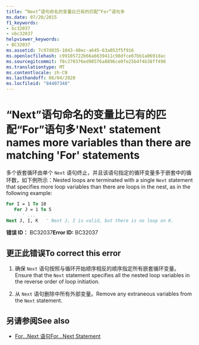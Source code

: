 ```yaml
---
title: “Next”语句命名的变量比已有的匹配“For”语句多
ms.date: 07/20/2015
f1_keywords:
- bc32037
- vbc32037
helpviewer_keywords:
- BC32037
ms.assetid: 7c97d835-1043-40ec-a645-63a053f5f916
ms.openlocfilehash: c99105722b66a6639411c98dfce67bb1a0691dac
ms.sourcegitcommit: f8c270376ed905f6a8896ce0fe25b4f4b38ff498
ms.translationtype: MT
ms.contentlocale: zh-CN
ms.lasthandoff: 06/04/2020
ms.locfileid: "84407348"
---
```

# <a name="next-statement-names-more-variables-than-there-are-matching-for-statements"></a><span data-ttu-id="f7464-102">“Next”语句命名的变量比已有的匹配“For”语句多</span><span class="sxs-lookup"><span data-stu-id="f7464-102">'Next' statement names more variables than there are matching 'For' statements</span></span>
<span data-ttu-id="f7464-103">多个嵌套循环由单个 `Next` 语句终止，并且该语句指定的循环变量多于嵌套中的循环数，如下例所示：</span><span class="sxs-lookup"><span data-stu-id="f7464-103">Nested loops are terminated with a single `Next` statement that specifies more loop variables than there are loops in the nest, as in the following example:</span></span>  
  
```vb  
For I = 1 To 10  
   For J = 1 To 5  
      ' ...  
Next J, I, K   ' Next J, I is valid, but there is no loop on K.  
```  
  
 <span data-ttu-id="f7464-104">**错误 ID：** BC32037</span><span class="sxs-lookup"><span data-stu-id="f7464-104">**Error ID:** BC32037</span></span>  
  
## <a name="to-correct-this-error"></a><span data-ttu-id="f7464-105">更正此错误</span><span class="sxs-lookup"><span data-stu-id="f7464-105">To correct this error</span></span>  
  
1. <span data-ttu-id="f7464-106">确保 `Next` 语句按照与循环开始顺序相反的顺序指定所有嵌套循环变量。</span><span class="sxs-lookup"><span data-stu-id="f7464-106">Ensure that the `Next` statement specifies all the nested loop variables in the reverse order of loop initiation.</span></span>  
  
2. <span data-ttu-id="f7464-107">从 `Next` 语句删除中所有外部变量。</span><span class="sxs-lookup"><span data-stu-id="f7464-107">Remove any extraneous variables from the `Next` statement.</span></span>  
  
## <a name="see-also"></a><span data-ttu-id="f7464-108">另请参阅</span><span class="sxs-lookup"><span data-stu-id="f7464-108">See also</span></span>

- [<span data-ttu-id="f7464-109">For...Next 语句</span><span class="sxs-lookup"><span data-stu-id="f7464-109">For...Next Statement</span></span>](../language-reference/statements/for-next-statement.md)
